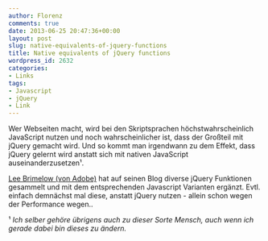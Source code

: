 ```yaml
---
author: Florenz
comments: true
date: 2013-06-25 20:47:36+00:00
layout: post
slug: native-equivalents-of-jquery-functions
title: Native equivalents of jQuery functions
wordpress_id: 2632
categories:
- Links
tags:
- Javascript
- jQuery
- Link
---
```


Wer Webseiten macht, wird bei den Skriptsprachen höchstwahrscheinlich JavaScript nutzen und noch wahrscheinlicher ist, dass der Großteil mit jQuery gemacht wird. Und so kommt man irgendwann zu dem Effekt, dass jQuery gelernt wird anstatt sich mit nativen JavaScript auseinanderzusetzen¹.





[Lee Brimelow (von Adobe)](http://www.leebrimelow.com/native-methods-jquery/) hat auf seinen Blog diverse jQuery Funktionen gesammelt und mit dem entsprechenden Javascript Varianten ergänzt. Evtl. einfach demnächst mal diese, anstatt jQuery nutzen - allein schon wegen der Performance wegen..





¹ _Ich selber gehöre übrigens auch zu dieser Sorte Mensch, auch wenn ich gerade dabei bin dieses zu ändern._



